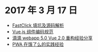 # 2017 年 3 月 17 日

- [FastClick 填坑及源码解析](http://www.cnblogs.com/vajoy/p/5522114.html)
- [Vue.js 组件编码规范](https://github.com/pablohpsilva/vuejs-component-style-guide/blob/master/README-CN.md)
- [滴滴 webapp 5.0 Vue 2.0 重构经验分享](https://juejin.im/post/58c8d226ac502e00587f60cd)
- [PWA 在饿了么的实践经验](http://mp.weixin.qq.com/s/p0tjeXeUNA-fUC4ROqx0Ag)

